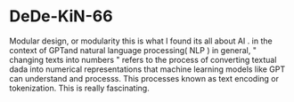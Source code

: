 # DeDe-KiN-66
Modular design, or modularity this is what I found its all about AI .
in the context of GPTand natural language processing( NLP ) in general, 
" changing texts into numbers " refers to the process of converting textual dada into numerical
representations that machine learning models like GPT can understand and processs. This processes 
known as text encoding or tokenization. This is really fascinating.

